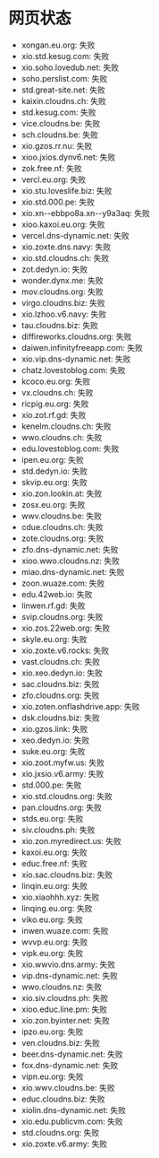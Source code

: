 # 网页状态
- xongan.eu.org: 失败
- xio.std.kesug.com: 失败
- xio.soho.lovedub.net: 失败
- soho.perslist.com: 失败
- std.great-site.net: 失败
- kaixin.cloudns.ch: 失败
- std.kesug.com: 失败
- vice.cloudns.be: 失败
- sch.cloudns.be: 失败
- xio.gzos.rr.nu: 失败
- xioo.jxios.dynv6.net: 失败
- zok.free.nf: 失败
- vercl.eu.org: 失败
- xio.stu.loveslife.biz: 失败
- xio.std.000.pe: 失败
- xio.xn--ebbpo8a.xn--y9a3aq: 失败
- xioo.kaxoi.eu.org: 失败
- vercel.dns-dynamic.net: 失败
- xio.zoxte.dns.navy: 失败
- xio.std.cloudns.ch: 失败
- zot.dedyn.io: 失败
- wonder.dynx.me: 失败
- mov.cloudns.org: 失败
- virgo.cloudns.biz: 失败
- xio.lzhoo.v6.navy: 失败
- tau.cloudns.biz: 失败
- diffireworks.cloudns.org: 失败
- daiwen.infinityfreeapp.com: 失败
- xio.vip.dns-dynamic.net: 失败
- chatz.lovestoblog.com: 失败
- kcoco.eu.org: 失败
- vx.cloudns.ch: 失败
- ricpig.eu.org: 失败
- xio.zot.rf.gd: 失败
- kenelm.cloudns.ch: 失败
- wwo.cloudns.ch: 失败
- edu.lovestoblog.com: 失败
- ipen.eu.org: 失败
- std.dedyn.io: 失败
- skvip.eu.org: 失败
- xio.zon.lookin.at: 失败
- zosx.eu.org: 失败
- wwv.cloudns.be: 失败
- cdue.cloudns.ch: 失败
- zote.cloudns.org: 失败
- zfo.dns-dynamic.net: 失败
- xioo.wwo.cloudns.nz: 失败
- miao.dns-dynamic.net: 失败
- zoon.wuaze.com: 失败
- edu.42web.io: 失败
- linwen.rf.gd: 失败
- svip.cloudns.org: 失败
- xio.zos.22web.org: 失败
- skyle.eu.org: 失败
- xio.zoxte.v6.rocks: 失败
- vast.cloudns.ch: 失败
- xio.xeo.dedyn.io: 失败
- sac.cloudns.biz: 失败
- zfo.cloudns.org: 失败
- xio.zoten.onflashdrive.app: 失败
- dsk.cloudns.biz: 失败
- xio.gzos.link: 失败
- xeo.dedyn.io: 失败
- suke.eu.org: 失败
- xio.zoot.myfw.us: 失败
- xio.jxsio.v6.army: 失败
- std.000.pe: 失败
- xio.std.cloudns.org: 失败
- pan.cloudns.org: 失败
- stds.eu.org: 失败
- siv.cloudns.ph: 失败
- xio.zon.myredirect.us: 失败
- kaxoi.eu.org: 失败
- educ.free.nf: 失败
- xio.sac.cloudns.biz: 失败
- linqin.eu.org: 失败
- xio.xiaohhh.xyz: 失败
- linqing.eu.org: 失败
- viko.eu.org: 失败
- inwen.wuaze.com: 失败
- wvvp.eu.org: 失败
- vipk.eu.org: 失败
- xio.wwvio.dns.army: 失败
- vip.dns-dynamic.net: 失败
- wwo.cloudns.nz: 失败
- xio.siv.cloudns.ph: 失败
- xioo.educ.line.pm: 失败
- xio.zon.byinter.net: 失败
- ipzo.eu.org: 失败
- ven.cloudns.biz: 失败
- beer.dns-dynamic.net: 失败
- fox.dns-dynamic.net: 失败
- vipn.eu.org: 失败
- xio.wwv.cloudns.be: 失败
- educ.cloudns.biz: 失败
- xiolin.dns-dynamic.net: 失败
- xio.edu.publicvm.com: 失败
- std.cloudns.org: 失败
- xio.zoxte.v6.army: 失败
